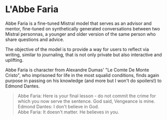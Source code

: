 # L'Abbe Faria

Abbe Faria is a fine-tuned Mistral model that serves as an advisor and mentor, fine-tuned on synthetically generated conversations between two Mistral personnas, a younger and older version of the same person who share questions and advice.

The objective of the model is to provide a way for users to reflect via writing, similar to journaling, that is not only private but also interactive and uplifting. 

Abbe Faria is character from Alexandre Dumas' "Le Comte De Monte Cristo", who imprisoned for life in the most squalid conditions, finds again purpose in passing on his knowledge (and more but I won't do spoilers!) to Edmond Dantes. 

> Abbe Faria: Here is your final lesson - do not commit the crime for which you now serve the sentence. God said, Vengeance is mine.  
 Edmond Dantes: I don't believe in God.  
 Abbe Faria: It doesn't matter. He believes in you.
